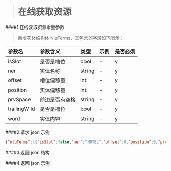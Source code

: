 ># 在线获取资源

####1.在线获取资源增量参数
>新增实体结构体 NluTerms，其包含的字段如下所示：

|参数名|参数含义|类型|示例|是否必须|
|:---|:---|:---|:---|:---|
|isSlot|是否是槽位|bool|-|y|
|ner|实体名称|string|-|y|
|offset|槽位偏移量|int|-|y|
|position|实体偏移量|int|-|y|
|prvSpace|前边是否有空格|string|-|y|
|trailingWild|是否是槽位|bool|-|y|
|word|实体内容|string|-|y|

####2.请求 json 示例
```json
{"nluTerms":[{"isSlot":false,"ner":"HOTEL","offset":0,"position":0,"prvSpace":false,"trailingWild":false,"word":"七天连锁酒店"}],"userId":"trio","timestamp":"1515391135","longitude":"113.937862","latitude":"22.521726"}
```

####3.返回 json 结构

####4.返回 json 示例
